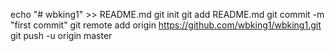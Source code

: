 echo "# wbking1" >> README.md
git init
git add README.md
git commit -m "first commit"
git remote add origin https://github.com/wbking1/wbking1.git
git push -u origin master
